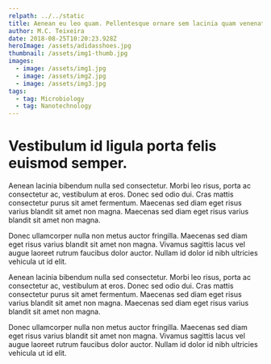 ```yaml
---
relpath: ../../static
title: Aenean eu leo quam. Pellentesque ornare sem lacinia quam venenatis vestibulum.
author: M.C. Teixeira
date: 2018-08-25T10:20:23.928Z
heroImage: /assets/adidasshoes.jpg
thumbnail: /assets/img1-thumb.jpg
images:
  - image: /assets/img1.jpg
  - image: /assets/img2.jpg
  - image: /assets/img3.jpg
tags:
  - tag: Microbiology
  - tag: Nanotechnology
---
```

# Vestibulum id ligula porta felis euismod semper.

Aenean lacinia bibendum nulla sed consectetur. Morbi leo risus, porta ac consectetur ac, vestibulum at eros. Donec sed odio dui. Cras mattis consectetur purus sit amet fermentum. Maecenas sed diam eget risus varius blandit sit amet non magna. Maecenas sed diam eget risus varius blandit sit amet non magna.

Donec ullamcorper nulla non metus auctor fringilla. Maecenas sed diam eget risus varius blandit sit amet non magna. Vivamus sagittis lacus vel augue laoreet rutrum faucibus dolor auctor. Nullam id dolor id nibh ultricies vehicula ut id elit.

Aenean lacinia bibendum nulla sed consectetur. Morbi leo risus, porta ac consectetur ac, vestibulum at eros. Donec sed odio dui. Cras mattis consectetur purus sit amet fermentum. Maecenas sed diam eget risus varius blandit sit amet non magna. Maecenas sed diam eget risus varius blandit sit amet non magna.

Donec ullamcorper nulla non metus auctor fringilla. Maecenas sed diam eget risus varius blandit sit amet non magna. Vivamus sagittis lacus vel augue laoreet rutrum faucibus dolor auctor. Nullam id dolor id nibh ultricies vehicula ut id elit.

